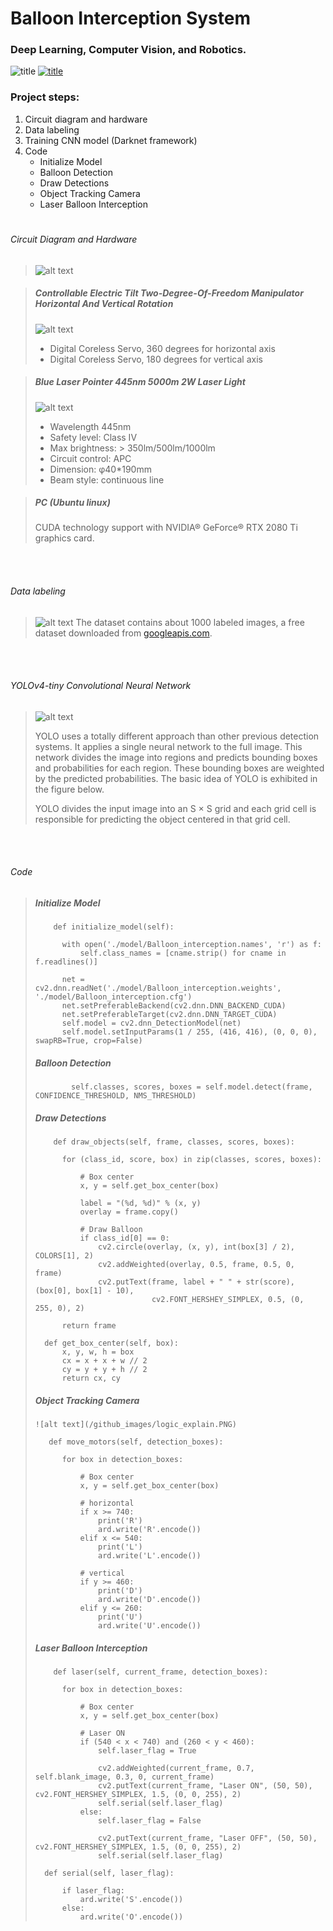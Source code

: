 # Balloon Interception System
### Deep Learning, Computer Vision, and Robotics.

![title](/github_images/Balloon_Interception.PNG)
[![title](/github_images/youtube.png "Balloon Interception - Deep Learning, Computer Vision, and Robotics")](https://youtu.be/KMWxmcNWnjA)

### Project steps:

1. Circuit diagram and hardware
2. Data labeling
3. Training CNN model (Darknet framework)
4. Code                
   - Initialize Model
   - Balloon Detection
   - Draw Detections
   - Object Tracking Camera
   - Laser Balloon Interception

# 
###### Circuit Diagram and Hardware
>
>  ![alt text](/github_images/Schematic.png)
>

>  ##### Controllable Electric Tilt Two-Degree-Of-Freedom Manipulator Horizontal And Vertical Rotation
> ![alt text](/github_images/Controllable_Electric_Tilt_Two_Degree_Of_Freedom_Manipulator_Horizontal_And_Vertical_Rotation.PNG)
> 
>  - Digital Coreless Servo, 360 degrees for horizontal axis     
>  - Digital Coreless Servo, 180 degrees for vertical axis
>

>  #####  Blue Laser Pointer 445nm 5000m 2W Laser Light
> ![alt text](/github_images/laser.PNG)
>
>  - Wavelength 445nm
>  - Safety level: Class IV
>  - Max brightness: > 350lm/500lm/1000lm
>  - Circuit control: APC
>  - Dimension: φ40*190mm 
>  - Beam style: continuous line
>

>  ##### PC (Ubuntu linux)
>  CUDA technology support with NVIDIA® GeForce® RTX 2080 Ti graphics card.
>

<p>
<br />
<br />
</p>

###### Data labeling
> ![alt text](/github_images/Label.PNG)
> The dataset contains about 1000 labeled images, a free dataset downloaded from [googleapis.com](https://storage.googleapis.com/openimages/web/index.html).
>

<p>
<br />
<br />
</p>

###### YOLOv4-tiny Convolutional Neural Network
> ![alt text](/github_images/yolov4_architecture.PNG)
> 
> YOLO uses a totally different approach than other previous detection systems. It applies a single neural network to the full image.
> This network divides the image into regions and predicts bounding boxes and probabilities for each region.
> These bounding boxes are weighted by the predicted probabilities.
> The basic idea of YOLO is exhibited in the figure below.
> 
> YOLO divides the input image into an S × S grid and each grid cell is responsible for predicting the object centered
> in that grid cell.

<p>
<br />
<br />
</p>

###### Code
> 
> ##### Initialize Model
>  ```
>      def initialize_model(self):
>
>        with open('./model/Balloon_interception.names', 'r') as f:
>            self.class_names = [cname.strip() for cname in f.readlines()]
>
>        net = cv2.dnn.readNet('./model/Balloon_interception.weights', './model/Balloon_interception.cfg')
>        net.setPreferableBackend(cv2.dnn.DNN_BACKEND_CUDA)
>        net.setPreferableTarget(cv2.dnn.DNN_TARGET_CUDA)
>        self.model = cv2.dnn_DetectionModel(net)
>        self.model.setInputParams(1 / 255, (416, 416), (0, 0, 0), swapRB=True, crop=False)
>  ```
>  
> ##### Balloon Detection
>  ```
>          self.classes, scores, boxes = self.model.detect(frame, CONFIDENCE_THRESHOLD, NMS_THRESHOLD)
>  ```
>
>  ##### Draw Detections
>  ```
>      def draw_objects(self, frame, classes, scores, boxes):
>
>        for (class_id, score, box) in zip(classes, scores, boxes):
>
>            # Box center
>            x, y = self.get_box_center(box)
>
>            label = "(%d, %d)" % (x, y)
>            overlay = frame.copy()
>
>            # Draw Balloon
>            if class_id[0] == 0:
>                cv2.circle(overlay, (x, y), int(box[3] / 2), COLORS[1], 2)
>                cv2.addWeighted(overlay, 0.5, frame, 0.5, 0, frame)
>                cv2.putText(frame, label + " " + str(score), (box[0], box[1] - 10),
>                            cv2.FONT_HERSHEY_SIMPLEX, 0.5, (0, 255, 0), 2)
>
>        return frame
>
>    def get_box_center(self, box):
>        x, y, w, h = box
>        cx = x + x + w // 2
>        cy = y + y + h // 2
>        return cx, cy
>  ```
>  
>  ##### Object Tracking Camera
>  ```
>  ![alt text](/github_images/logic_explain.PNG)
> 
>     def move_motors(self, detection_boxes):
>
>        for box in detection_boxes:
>
>            # Box center
>            x, y = self.get_box_center(box)
>
>            # horizontal
>            if x >= 740:
>                print('R')
>                ard.write('R'.encode())
>            elif x <= 540:
>                print('L')
>                ard.write('L'.encode())
>
>            # vertical
>            if y >= 460:
>                print('D')
>                ard.write('D'.encode())
>            elif y <= 260:
>                print('U')
>                ard.write('U'.encode())
>  ```
>
>  ##### Laser Balloon Interception
>  ```
>      def laser(self, current_frame, detection_boxes):
>
>        for box in detection_boxes:
>
>            # Box center
>            x, y = self.get_box_center(box)
>
>            # Laser ON
>            if (540 < x < 740) and (260 < y < 460):
>                self.laser_flag = True
>
>                cv2.addWeighted(current_frame, 0.7, self.blank_image, 0.3, 0, current_frame)
>                cv2.putText(current_frame, "Laser ON", (50, 50), cv2.FONT_HERSHEY_SIMPLEX, 1.5, (0, 0, 255), 2)
>                self.serial(self.laser_flag)
>            else:
>                self.laser_flag = False
>
>                cv2.putText(current_frame, "Laser OFF", (50, 50), cv2.FONT_HERSHEY_SIMPLEX, 1.5, (0, 0, 255), 2)
>                self.serial(self.laser_flag)
>
>    def serial(self, laser_flag):
>
>        if laser_flag:
>            ard.write('S'.encode())
>        else:
>            ard.write('O'.encode())
> ```
> 
